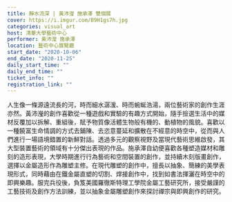```yaml
---
title: 靜水流深 | 黃沛瀅 施承澤 雙個展
cover: https://i.imgur.com/B9H1gs7h.jpg
categories: visual_art
host: 清華大學藝術中心
performer: 黃沛瀅 施承澤
location: 藝術中心展覽廳
start_date: "2020-10-06"
end_date: "2020-11-25"
daily_start_time: ""
daily_end_time: ""
ticket_info: ""
registration_link: ""
---
```

人生像一條源遠流長的河，時而細水潺湲、時而蜿蜒浩湯，兩位藝術家的創作生涯亦然。黃沛瀅的創作喜歡從一種遊戲和實驗的有趣方式開始，隨手撿選生活中的媒材反覆加以拆解、重組後，賦予物質像活體生物般有機的、動植物的風貌。喜歡以一種饒富生命情調的方式去鋪陳、去恣意蔓延和擴散在不經意的時空中，從而與人們進行一場語境錯置的新鮮對話。透過多元的觀察視野及當現代藝術思維啟發，其大型裝置藝術的領域有十分傑出表現的作品。施承澤自幼便喜歡各種塑造媒材和雕刻的造形表現，大學時期進行行為藝術和空間裝置的創作，並持續木刻版畫創作，選擇以金屬造形作為雕塑主修。在現代雕塑的創作中，擅長以抽象、簡練的美學表現形式，同時藉由在鐵金屬直塑的切割、焊接創作中，找到如書法揮灑在時空中的即興樂趣。服完兵役後，負笈美國羅徹斯特理工學院金屬工藝研究所，接受嚴謹的工藝技術及創作方法訓練，並以抽象金屬雕塑創作來探討禪宗與即興創作的研究。
